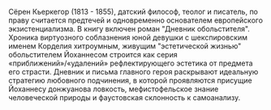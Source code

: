 <!--2017-01-04 13:39:40-->
Сёрен Кьеркегор (1813 - 1855), датский философ, теолог и писатель, по праву считается предтечей и одновременно основателем европейского экзистенциализма.
    В книгу включен роман "Дневник обольстителя". Хроника виртуозного соблазнения юной девушки с шекспировским именем Корделия хитроумным, живущим "эстетической жизнью" обольстителем Йоханнесом строится как серия «приближений»/«удалений» рефлектирующего эстетика от предмета его страсти. Дневник и письма главного героя раскрывают идеальную стратегию любовного подчинения, в которой проявляются присущие Йоханнесу донжуанова ловкость, мефистофельское знание человеческой природы и фаустовская склонность к самоанализу.